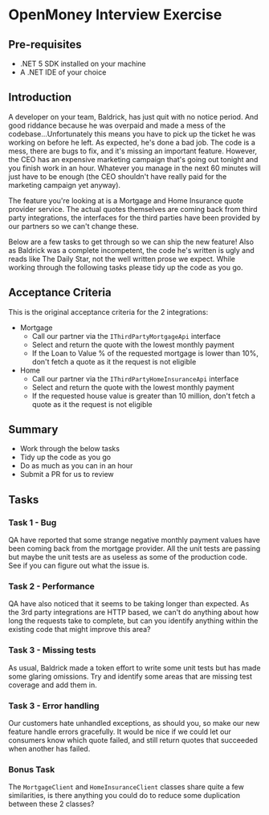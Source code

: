 # OpenMoney Interview Exercise

## Pre-requisites

- .NET 5 SDK installed on your machine
- A .NET IDE of your choice

## Introduction

A developer on your team, Baldrick, has just quit with no notice period. And good riddance because he was overpaid and made a mess of the codebase...Unfortunately this means you have to pick up the ticket he was working on before he left. As expected, he's done a bad job. The code is a mess, there are bugs to fix, and it's missing an important feature. However, the CEO has an expensive marketing campaign that's going out tonight and you finish work in an hour. Whatever you manage in the next 60 minutes will just have to be enough (the CEO shouldn't have really paid for the marketing campaign yet anyway).

The feature you're looking at is a Mortgage and Home Insurance quote provider service. The actual quotes themselves are coming back from third party integrations, the interfaces for the third parties have been provided by our partners so we can't change these.

Below are a few tasks to get through so we can ship the new feature! Also as Baldrick was a complete incompetent, the code he's written is ugly and reads like The Daily Star, not the well written prose we expect. While working through the following tasks please tidy up the code as you go.

## Acceptance Criteria

This is the original acceptance criteria for the 2 integrations:

- Mortgage
  - Call our partner via the `IThirdPartyMortgageApi` interface
  - Select and return the quote with the lowest monthly payment
  - If the Loan to Value % of the requested mortgage is lower than 10%, don't fetch a quote as it the request is not eligible
- Home
  - Call our partner via the `IThirdPartyHomeInsuranceApi` interface
  - Select and return the quote with the lowest monthly payment
  - If the requested house value is greater than 10 million, don't fetch a quote as it the request is not eligible

## Summary

- Work through the below tasks
- Tidy up the code as you go
- Do as much as you can in an hour
- Submit a PR for us to review

## Tasks

### Task 1 - Bug

QA have reported that some strange negative monthly payment values have been coming back from the mortgage provider. All the unit tests are passing but maybe the unit tests are as useless as some of the production code. See if you can figure out what the issue is.

### Task 2 - Performance

QA have also noticed that it seems to be taking longer than expected. As the 3rd party integrations are HTTP based, we can't do anything about how long the requests take to complete, but can you identify anything within the existing code that might improve this area?

### Task 3 - Missing tests

As usual, Baldrick made a token effort to write some unit tests but has made some glaring omissions. Try and identify some areas that are missing test coverage and add them in.

### Task 3 - Error handling

Our customers hate unhandled exceptions, as should you, so make our new feature handle errors gracefully. It would be nice if we could let our consumers know which quote failed, and still return quotes that succeeded when another has failed.

### Bonus Task

The `MortgageClient` and `HomeInsuranceClient` classes share quite a few similarities, is there anything you could do to reduce some duplication between these 2 classes?
